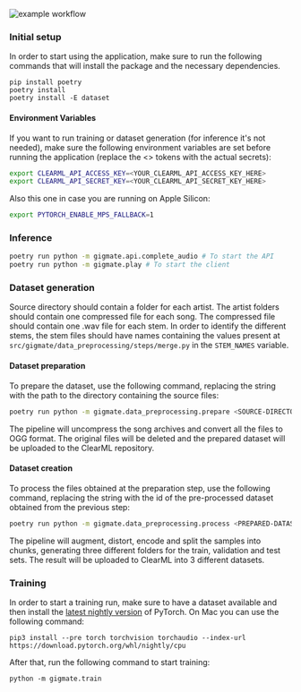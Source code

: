 ![example workflow](https://github.com/energydrink9/gigmate/actions/workflows/python-app.yml/badge.svg)


### Initial setup

In order to start using the application, make sure to run the following commands that will install the package and the necessary dependencies.

```
pip install poetry
poetry install
poetry install -E dataset
```

#### Environment Variables

If you want to run training or dataset generation (for inference it's not needed), make sure the following environment variables are set before running the application (replace the <> tokens with the actual secrets):

```sh
export CLEARML_API_ACCESS_KEY=<YOUR_CLEARML_API_ACCESS_KEY_HERE>
export CLEARML_API_SECRET_KEY=<YOUR_CLEARML_API_SECRET_KEY_HERE>
```

Also this one in case you are running on Apple Silicon:
```sh
export PYTORCH_ENABLE_MPS_FALLBACK=1
```

### Inference

```sh
poetry run python -m gigmate.api.complete_audio # To start the API
poetry run python -m gigmate.play # To start the client
```

### Dataset generation

Source directory should contain a folder for each artist. The artist folders should contain one compressed file for each song. The compressed file should contain one .wav file for each stem. In order to identify the different stems, the stem files should have names containing the values present at `src/gigmate/data_preprocessing/steps/merge.py` in the `STEM_NAMES` variable.

#### Dataset preparation

To prepare the dataset, use the following command, replacing the string <SOURCE-DIRECTORY> with the path to the directory containing the source files:

```sh
poetry run python -m gigmate.data_preprocessing.prepare <SOURCE-DIRECTORY>
```

The pipeline will uncompress the song archives and convert all the files to OGG format. The original files will be deleted and the prepared dataset will be uploaded to the ClearML repository.

#### Dataset creation

To process the files obtained at the preparation step, use the following command, replacing the string <PREPARED-DATASET-ID> with the id of the pre-processed dataset obtained from the previous step:

```sh
poetry run python -m gigmate.data_preprocessing.process <PREPARED-DATASET-ID>
```

The pipeline will augment, distort, encode and split the samples into chunks, generating three different folders for the train, validation and test sets. The result will be uploaded to ClearML into 3 different datasets.

### Training

In order to start a training run, make sure to have a dataset available and then install the [latest nightly version](https://pytorch.org/get-started/locally/) of PyTorch. On Mac you can use the following command:
```
pip3 install --pre torch torchvision torchaudio --index-url https://download.pytorch.org/whl/nightly/cpu
```

After that, run the following command to start training:

```
python -m gigmate.train
```
